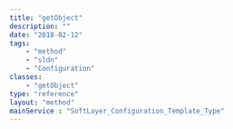 ```yaml
---
title: "getObject"
description: ""
date: "2018-02-12"
tags:
    - "method"
    - "sldn"
    - "Configuration"
classes:
    - "getObject"
type: "reference"
layout: "method"
mainService : "SoftLayer_Configuration_Template_Type"
---
```

